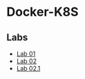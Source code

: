 # Docker-K8S


## Labs
- [Lab 01](Instructions/01.md)
- [Lab 02](Instructions/02.md)
- [Lab 02.1](Instructions/02.1.md)